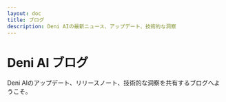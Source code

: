 ```yaml
---
layout: doc
title: ブログ
description: Deni AIの最新ニュース、アップデート、技術的な洞察
---
```


# Deni AI ブログ

Deni AIのアップデート、リリースノート、技術的な洞察を共有するブログへようこそ。

<script setup>
import { data as posts } from './posts.data.js'
</script>

<BlogPostList :posts="posts" />
